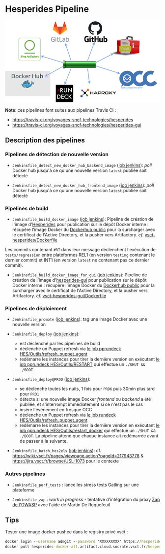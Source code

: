 # Hesperides Pipeline

![](CI_partners.png)

**Note**: ces pipelines font suites aux pipelines Travis CI :
- https://travis-ci.org/voyages-sncf-technologies/hesperides
- https://travis-ci.org/voyages-sncf-technologies/hesperides-gui

## Description des pipelines

### Pipelines de détection de nouvelle version

- `Jenkinsfile_detect_new_docker_hub_backend_image` ([job jenkins](https://usl.jenkins.cloud.socrate.vsct.fr/job/A_USL/job/Hesperides/job/detect_new_docker_hub_backend_image/)):
_poll_ Docker hub jusqu'à ce qu'une nouvelle version `latest` publiée soit détecté

- `Jenkinsfile_detect_new_docker_hub_frontend_image` ([job jenkins](https://usl.jenkins.cloud.socrate.vsct.fr/job/A_USL/job/Hesperides/job/detect_new_docker_hub_frontend_image/)):
_poll_ Docker hub jusqu'à ce qu'une nouvelle version `latest` publiée soit détecté

### Pipelines de build

- `Jenkinsfile_build_docker_image` ([job jenkins](https://usl.jenkins.cloud.socrate.vsct.fr/job/A_USL/job/Hesperides/job/build_docker_image/)):
Pipeline de création de l'image d'[Hesperides](https://github.com/voyages-sncf-technologies/hesperides) pour publication sur le dépôt Docker interne :
récupère l'image Docker du [Dockerhub public](https://hub.docker.com/r/hesperides/hesperides/) pour la surcharger avec le certificat de l'Active Directory, et la pusher vers Artifactory.
_cf._ [vsct-hesperides/Dockerfile](vsct-hesperides/Dockerfile)

Les commits contenant `#RT` dans leur message déclenchent l'exécution de `tests/regression` entre plateformes REL1 (en version `testing` contenant le dernier commit)
et INT1 (en version `latest` ne contenant pas ce dernier commit).

- `Jenkinsfile_build_docker_image_for_gui` ([job jenkins](https://usl.jenkins.cloud.socrate.vsct.fr/job/A_USL/job/Hesperides/job/build_docker_image_for_gui/)):
Pipeline de création de l'image d'[hesperides-gui](https://github.com/voyages-sncf-technologies/hesperides-gui) pour publication sur le dépôt Docker interne :
récupère l'image Docker du [Dockerhub public](https://hub.docker.com/r/hesperides/hesperides-gui/) pour la surcharger avec le certificat de l'Active Directory, et la pusher vers Artifactory.
_cf._ [vsct-hesperides-gui/Dockerfile](vsct-hesperides-gui/Dockerfile)

### Pipelines de déploiement

- `Jenkinsfile_promote` ([job jenkins](https://usl.jenkins.cloud.socrate.vsct.fr/job/A_USL/job/Hesperides/job/promote/)):
tag une image Docker avec une nouvelle version

- `Jenkinsfile_deploy` ([job jenkins](https://usl.jenkins.cloud.socrate.vsct.fr/job/A_USL/job/Hesperides/job/deploy/)):
  * est déclenché par les pipelines de build
  * déclenche un Puppet refresh via [le job pprundeck HES/Outils/refresh_puppet_agent](https://pprundeck.socrate.vsct.fr/rundeck/project/HES/job/show/03662b77-5169-4828-96e8-8ba855d6c441)
  * redémarre les instances pour tirer la dernière version en exécutant [le job pprundeck HES/Outils/RESTART](https://pprundeck.socrate.vsct.fr/rundeck/project/HES/job/show/c9f92ce5-2d20-4a57-9cb8-8e88aae5412f) qui effectue un `./SHUT && ./BOOT`

- `Jenkinsfile_deploy@PROD` ([job jenkins](https://usl.jenkins.cloud.socrate.vsct.fr/job/A_USL@PROD/job/Hesperides/job/deploy_PROD/)):
  * se déclenche toutes les nuits, 1 fois pour `PRD6` puis 30min plus tard pour `PRD1`
  * détecte si une nouvelle image Docker _frontend_ ou _backend_ a été publiée, et s'interrompt immédiatement si ce n'est pas le cas
  * insère l'événement en fresque OCC
  * déclenche un Puppet refresh via [le job rundeck HES/Outils/refresh_puppet_agent](https://rundeck.socrate.vsct.fr/rundeck/project/HES/job/show/658f4899-7bba-4bb4-b14c-f8e18261247d)
  * redémarre les instances pour tirer la dernière version en exécutant [le job pprundeck HES/Outils/restart_docker](https://rundeck.socrate.vsct.fr/rundeck/project/HES/job/show/a42fe40a-48a4-4d0c-bba4-9abc097b591b) qui effectue un `./SHUT && ./BOOT`.
  La pipeline attend que chaque instance ait redémarrée avant de passer à la suivante.

- `Jenkinsfile_batch_hes2els` ([job jenkins](https://usl.jenkins.cloud.socrate.vsct.fr/job/A_USL@PROD/job/Hesperides/job/batch_hes2els/)):
cf. https://wiki.vsct.fr/pages/viewpage.action?pageId=217943778 & https://jira.vsct.fr/browse/USL-1073 pour le contexte

### Autres pipelines

- `Jenkinsfile_perf_tests` : lance les stress tests Gatling sur une plateforme

- `Jenkinsfile_zap` : _work in progress_ - tentative d'intégration du proxy [Zap de l'OWASP](https://www.owasp.org/index.php/OWASP_Zed_Attack_Proxy_Project) avec l'aide de Martin De Roquefeuil

## Tips

Tester une image docker pushée dans le registry privé vsct :
```cmd
docker login --username admgit --password 'XXXXXXXXX' https://hesperides-docker-all.artifact.cloud.socrate.vsct.fr
docker pull hesperides-docker-all.artifact.cloud.socrate.vsct.fr/hesperides/vsct-hesperides:develop
```
